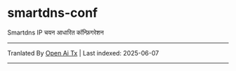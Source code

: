 # smartdns-conf
Smartdns IP चयन आधारित कॉन्फ़िगरेशन

---

Tranlated By [Open Ai Tx](https://github.com/OpenAiTx/OpenAiTx) | Last indexed: 2025-06-07

---